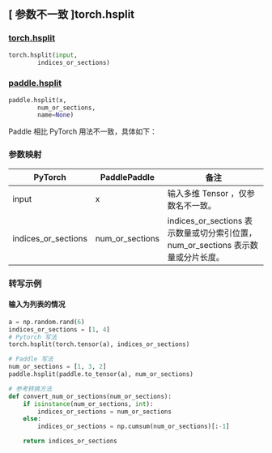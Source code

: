 ## [ 参数不一致 ]torch.hsplit
### [torch.hsplit](https://pytorch.org/docs/stable/generated/torch.hsplit.html#torch.hsplit)

```python
torch.hsplit(input,
        indices_or_sections)
```

### [paddle.hsplit](https://www.paddlepaddle.org.cn/documentation/docs/zh/develop/api/paddle/hsplit_cn.html)

```python
paddle.hsplit(x,
        num_or_sections,
        name=None)
```

Paddle 相比 PyTorch 用法不一致，具体如下：

### 参数映射
| PyTorch       | PaddlePaddle | 备注                                                   |
| ------------- | ------------ | ------------------------------------------------------ |
| input          |  x           | 输入多维 Tensor ，仅参数名不一致。  |
| indices_or_sections           | num_or_sections         | indices_or_sections 表示数量或切分索引位置，num_or_sections 表示数量或分片长度。 |


### 转写示例
#### 输入为列表的情况
```python
a = np.random.rand(6)
indices_or_sections = [1, 4]
# Pytorch 写法
torch.hsplit(torch.tensor(a), indices_or_sections)

# Paddle 写法
num_or_sections = [1, 3, 2]
paddle.hsplit(paddle.to_tensor(a), num_or_sections)

# 参考转换方法
def convert_num_or_sections(num_or_sections):
    if isinstance(num_or_sections, int):
        indices_or_sections = num_or_sections
    else:
        indices_or_sections = np.cumsum(num_or_sections)[:-1]

    return indices_or_sections

```
